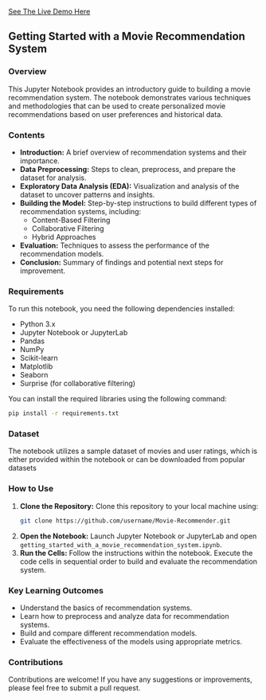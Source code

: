 <a href="https://movie-recommender-nlp.streamlit.app/"  rel="noopener noreferrer">See The Live Demo Here</a>

## Getting Started with a Movie Recommendation System

### Overview

This Jupyter Notebook provides an introductory guide to building a movie recommendation system. The notebook demonstrates various techniques and methodologies that can be used to create personalized movie recommendations based on user preferences and historical data. 

### Contents

- **Introduction:** A brief overview of recommendation systems and their importance.
- **Data Preprocessing:** Steps to clean, preprocess, and prepare the dataset for analysis.
- **Exploratory Data Analysis (EDA):** Visualization and analysis of the dataset to uncover patterns and insights.
- **Building the Model:** Step-by-step instructions to build different types of recommendation systems, including:
  - Content-Based Filtering
  - Collaborative Filtering
  - Hybrid Approaches
- **Evaluation:** Techniques to assess the performance of the recommendation models.
- **Conclusion:** Summary of findings and potential next steps for improvement.

### Requirements

To run this notebook, you need the following dependencies installed:

- Python 3.x
- Jupyter Notebook or JupyterLab
- Pandas
- NumPy
- Scikit-learn
- Matplotlib
- Seaborn
- Surprise (for collaborative filtering)

You can install the required libraries using the following command:

```bash
pip install -r requirements.txt
```

### Dataset

The notebook utilizes a sample dataset of movies and user ratings, which is either provided within the notebook or can be downloaded from popular datasets

### How to Use

1. **Clone the Repository:** Clone this repository to your local machine using:
   ```bash
   git clone https://github.com/username/Movie-Recommender.git
   ```
2. **Open the Notebook:** Launch Jupyter Notebook or JupyterLab and open `getting_started_with_a_movie_recommendation_system.ipynb`.
3. **Run the Cells:** Follow the instructions within the notebook. Execute the code cells in sequential order to build and evaluate the recommendation system.

### Key Learning Outcomes

- Understand the basics of recommendation systems.
- Learn how to preprocess and analyze data for recommendation systems.
- Build and compare different recommendation models.
- Evaluate the effectiveness of the models using appropriate metrics.

### Contributions

Contributions are welcome! If you have any suggestions or improvements, please feel free to submit a pull request.
